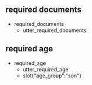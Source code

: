 ## required documents
* required_documents
  - utter_required_documents

## required age
* required_age
  - utter_required_age
  - slot{"age_group":"son"}
